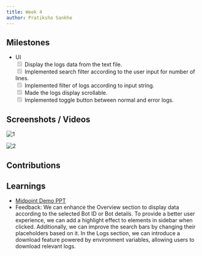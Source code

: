 ```yaml
---
title: Week 4
author: Pratiksha Sankhe
---
```


## Milestones

<ul>
  <li>UI</li>
  <input type="checkbox" disabled="" checked="true"/> Display the logs data from the text file.<br/>
  <input type="checkbox" disabled="" checked="true"/> Implemented search filter according to the user input for number of lines.<br/>
  <input type="checkbox" disabled="" checked="true"/> Implemented filter of logs according to input string.<br/>
  <input type="checkbox" disabled="" checked="true"/> Made the logs display scrollable.<br/>
  <input type="checkbox" disabled="" checked="true"/> Implemented toggle button between normal and error logs.<br/>
</ul>

## Screenshots / Videos

![1](https://github.com/Code4GovTech/c4gt-milestones/assets/84843461/ecacff79-6020-44a9-bc83-f16d9988440c)
<br/>

![2](https://github.com/Code4GovTech/c4gt-milestones/assets/84843461/86e872f4-e317-48fa-8ae4-48a1a8d5a289)
## Contributions

## Learnings

- [Midpoint Demo PPT](https://docs.google.com/presentation/d/1vdukY1gv4puZkrJ1Og3v9v-GtSpk4DWg/edit#slide=id.g25ad28f2fb4_0_48)
- Feedback: We can enhance the Overview section to display data according to the selected Bot ID or Bot details. To provide a better user experience, we can add a highlight effect to elements in sidebar when clicked. Additionally, we can improve the search bars by changing their placeholders based on it. In the Logs section, we can introduce a download feature powered by environment variables, allowing users to download relevant logs.
